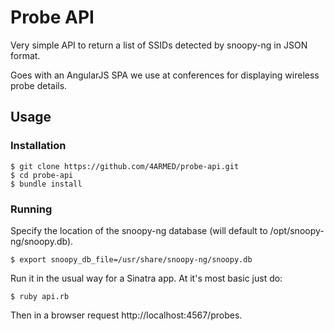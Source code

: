 # Probe API

Very simple API to return a list of SSIDs detected by snoopy-ng in JSON format.

Goes with an AngularJS SPA we use at conferences for displaying wireless probe details.

## Usage

### Installation

```
$ git clone https://github.com/4ARMED/probe-api.git
$ cd probe-api
$ bundle install
```

### Running

Specify the location of the snoopy-ng database (will default to /opt/snoopy-ng/snoopy.db).

```
$ export snoopy_db_file=/usr/share/snoopy-ng/snoopy.db
```

Run it in the usual way for a Sinatra app. At it's most basic just do:

```
$ ruby api.rb
```

Then in a browser request http://localhost:4567/probes.


